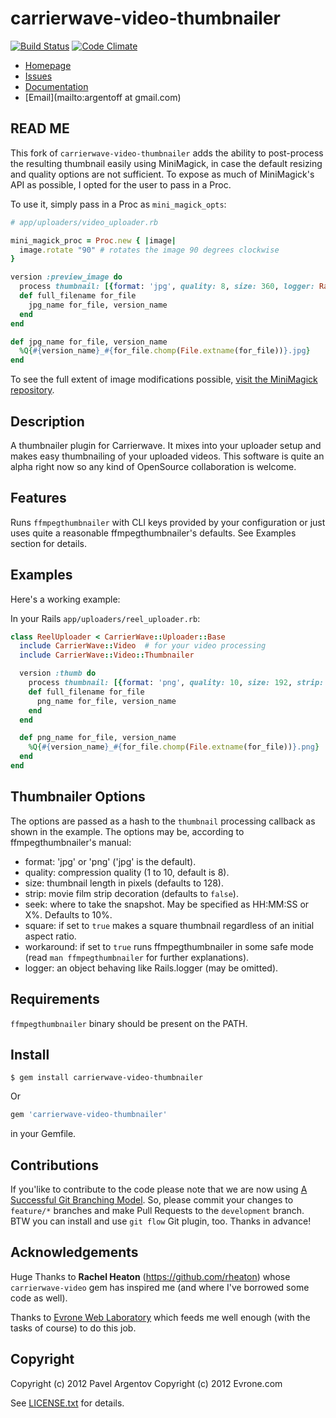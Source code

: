 # carrierwave-video-thumbnailer

[![Build Status](https://travis-ci.org/evrone/carrierwave-video-thumbnailer.png)](https://travis-ci.org/evrone/carrierwave-video-thumbnailer) [![Code Climate](https://codeclimate.com/badge.png)](https://codeclimate.com/github/evrone/carrierwave-video-thumbnailer)

* [Homepage](https://github.com/evrone/carrierwave-video-thumbnailer#readme)
* [Issues](https://github.com/evrone/carrierwave-video-thumbnailer/issues)
* [Documentation](http://rubydoc.info/gems/carrierwave-video-thumbnailer/frames)
* [Email](mailto:argentoff at gmail.com)

## READ ME

This fork of `carrierwave-video-thumbnailer` adds the ability to post-process the resulting thumbnail easily using MiniMagick, in case the default resizing and quality options are not sufficient. To expose as much of MiniMagick's API as possible, I opted for the user to pass in a Proc.

To use it, simply pass in a Proc as `mini_magick_opts`:

```ruby
# app/uploaders/video_uploader.rb

mini_magick_proc = Proc.new { |image|
  image.rotate "90" # rotates the image 90 degrees clockwise
}

version :preview_image do
  process thumbnail: [{format: 'jpg', quality: 8, size: 360, logger: Rails.logger, mini_magick_opts: mini_magick_proc}]
  def full_filename for_file
    jpg_name for_file, version_name
  end
end

def jpg_name for_file, version_name
  %Q{#{version_name}_#{for_file.chomp(File.extname(for_file))}.jpg}
end
```

To see the full extent of image modifications possible, [visit the MiniMagick repository](https://github.com/minimagick/minimagick).

## Description

A thumbnailer plugin for Carrierwave. It mixes into your uploader setup and
makes easy thumbnailing of your uploaded videos. This software is quite an
alpha right now so any kind of OpenSource collaboration is welcome.

## Features

Runs `ffmpegthumbnailer` with CLI keys provided by your configuration or just
uses quite a reasonable ffmpegthumbnailer's defaults. See Examples section for
details.

## Examples

Here's a working example:

In your Rails `app/uploaders/reel_uploader.rb`:

```ruby
class ReelUploader < CarrierWave::Uploader::Base
  include CarrierWave::Video  # for your video processing
  include CarrierWave::Video::Thumbnailer

  version :thumb do
    process thumbnail: [{format: 'png', quality: 10, size: 192, strip: true, logger: Rails.logger}]
    def full_filename for_file
      png_name for_file, version_name
    end
  end

  def png_name for_file, version_name
    %Q{#{version_name}_#{for_file.chomp(File.extname(for_file))}.png}
  end
end
```

## Thumbnailer Options

The options are passed as a hash to the `thumbnail` processing callback as
shown in the example. The options may be, according to ffmpegthumbnailer's
manual:

  * format: 'jpg' or 'png' ('jpg' is the default).
  * quality:  compression quality (1 to 10, default is 8).
  * size: thumbnail length in pixels (defaults to 128).
  * strip: movie film strip decoration (defaults to `false`).
  * seek: where to take the snapshot. May be specified as HH:MM:SS or X%.
    Defaults to 10%.
  * square: if set to `true` makes a square thumbnail regardless of an initial
    aspect ratio.
  * workaround: if set to `true` runs ffmpegthumbnailer in some safe mode
    (read `man ffmpegthumbnailer` for further explanations).
  * logger: an object behaving like Rails.logger (may be omitted).

## Requirements

`ffmpegthumbnailer` binary should be present on the PATH.

## Install

    $ gem install carrierwave-video-thumbnailer

Or 
```ruby
gem 'carrierwave-video-thumbnailer'
```
in your Gemfile.

## Contributions

If you'like to contribute to the code please note that we are now using [A
Successful Git Branching Model](http://nvie.com/posts/a-successful-git-branching-model/).
So, please commit your changes to `feature/*` branches and make Pull Requests
to the `development` branch. BTW you can install and use `git flow` Git plugin, too.
Thanks in advance!

## Acknowledgements

Huge Thanks to **Rachel Heaton** (<https://github.com/rheaton>) whose
`carrierwave-video` gem has inspired me (and where I've borrowed some code as
well).

Thanks to [Evrone Web Laboratory](http://evrone.com) which feeds me well enough (with the
tasks of course) to do this job.

## Copyright

Copyright (c) 2012 Pavel Argentov
Copyright (c) 2012 Evrone.com

See [LICENSE.txt](LICENSE.txt) for details.

